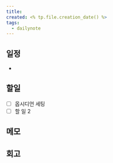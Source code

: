 ```yaml
---
title: 
created: <% tp.file.creation_date() %>
tags:
  - dailynote
---
```


## 일정
- 

## 할일
- [ ] 옵시디언 세팅
- [ ] 할 일 2

## 메모


## 회고

